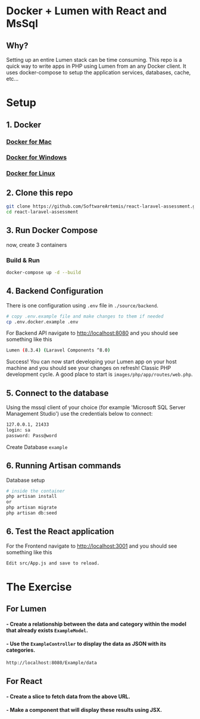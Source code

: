 # Docker + Lumen with React and MsSql

## Why?

Setting up an entire Lumen stack can be time consuming. This repo is a quick way to write apps in PHP using Lumen from an any Docker client. It uses docker-compose to setup the application services, databases, cache, etc...

# Setup

## 1. Docker

### [Docker for Mac](https://docs.docker.com/docker-for-mac/)

### [Docker for Windows](https://docs.docker.com/docker-for-windows/)

### [Docker for Linux](https://docs.docker.com/engine/installation/linux/)

## 2. Clone this repo

```bash
git clone https://github.com/SoftwareArtemis/react-laravel-assessment.git
cd react-laravel-assessment
```

## 3. Run Docker Compose

now, create 3 containers

### Build & Run

```bash
docker-compose up -d --build
```

## 4. Backend Configuration

There is one configuration  using `.env` file in `./source/backend`.

```sh
# copy .env.example file and make changes to them if needed
cp .env.docker.example .env
```

For Backend API navigate to [http://localhost:8080](http://localhost:8080) and you should see something like this
```sh
Lumen (8.3.4) (Laravel Components ^8.0)
```

Success! You can now start developing your Lumen app on your host machine and you should see your changes on refresh! Classic PHP development cycle. A good place to start is `images/php/app/routes/web.php`.

## 5. Connect to the database

Using the mssql client of your choice (for example 'Microsoft SQL Server Management Studio') use the credentials below to connect:
```sh
127.0.0.1, 21433
login: sa
password: Pass@word
```

Create Database `example`

## 6. Running Artisan commands
Database setup

```sh
# inside the container
php artisan install
or
php artisan migrate
php artisan db:seed
```
## 6. Test the React application

For the Frontend navigate to [http://localhost:3001](http://localhost:3001) and you should see something like this
```sh
Edit src/App.js and save to reload.
```

# The Exercise

## For Lumen
#### - Create a relationship between the data and category within the model that already exists `ExampleModel`.

#### - Use the `ExampleController` to display the data as JSON with its categories.

```sh
http://localhost:8080/Example/data
```

## For React

#### - Create a slice to fetch data from the above URL.

#### - Make a component that will display these results using JSX.